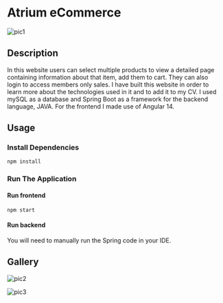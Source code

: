# Atrium eCommerce
 
 
![pic1](https://github.com/radustefan2311/Atrium-eCommerce/assets/81815162/b350c4b3-e434-4005-84a1-7cb1972ff5c5)


## Description

In this website users can select multiple products to view a detailed page containing information about that item, add them to cart. They can also login to access members only sales. I have built this website in order to learn more about the technologies used in it and to add it to my CV. I used mySQL as a database and Spring Boot as a framework for the backend language, JAVA. For the frontend I made use of Angular 14.

## Usage
### Install Dependencies

```
npm install
```

### Run The Application

#### Run frontend
```
npm start
```

#### Run backend

You will need to manually run the Spring code in your IDE.


## Gallery

![pic2](https://github.com/radustefan2311/Atrium-eCommerce/assets/81815162/87767b0a-881b-4556-bc64-cfaef21ba273)

![pic3](https://github.com/radustefan2311/Atrium-eCommerce/assets/81815162/f80d97cb-6dac-45ec-9f74-4452b85d80d4)
